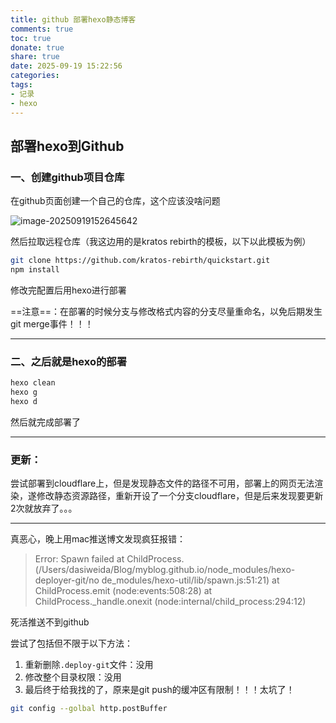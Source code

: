 ```yaml
---
title: github 部署hexo静态博客
comments: true
toc: true
donate: true
share: true
date: 2025-09-19 15:22:56
categories:
tags:
- 记录
- hexo
---
```


## 部署hexo到Github

### 一、创建github项目仓库

在github页面创建一个自己的仓库，这个应该没啥问题

![image-20250919152645642](152543.png)

然后拉取远程仓库（我这边用的是kratos rebirth的模板，以下以此模板为例）

```bash
git clone https://github.com/kratos-rebirth/quickstart.git
npm install


```

修改完配置后用hexo进行部署

==注意==：在部署的时候分支与修改格式内容的分支尽量重命名，以免后期发生git merge事件！！！

------

### 二、之后就是hexo的部署

```bash
hexo clean
hexo g
hexo d
```

然后就完成部署了

-----

### 更新：

尝试部署到cloudflare上，但是发现静态文件的路径不可用，部署上的网页无法渲染，遂修改静态资源路径，重新开设了一个分支cloudflare，但是后来发现要更新2次就放弃了。。。

-----

真恶心，晚上用mac推送博文发现疯狂报错：

> Error: Spawn failed
>     at ChildProcess.<anonymous> (/Users/dasiweida/Blog/myblog.github.io/node_modules/hexo-deployer-git/no
> de_modules/hexo-util/lib/spawn.js:51:21)
>     at ChildProcess.emit (node:events:508:28)
>     at ChildProcess._handle.onexit (node:internal/child_process:294:12)

死活推送不到github

尝试了包括但不限于以下方法：

1. 重新删除`.deploy-git`文件：没用
2. 修改整个目录权限：没用
3. 最后终于给我找的了，原来是git push的缓冲区有限制！！！太坑了！

```bash
git config --golbal http.postBuffer
```

